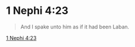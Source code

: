 # 1 Nephi 4:23

> And I spake unto him as if it had been Laban.

[1 Nephi 4:23](https://www.churchofjesuschrist.org/study/scriptures/bofm/1-ne/4?lang=eng&id=p23#p23)


